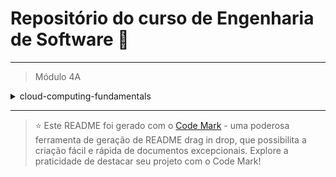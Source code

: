 
# Repositório do curso de Engenharia de Software 🚀
---

> Módulo 4A

<details>

<summary>cloud-computing-fundamentals</summary>

| Pasta  | Conteúdo                                    |
| ------ | ------------------------------------------- |
| dia_01 | Arquitetura de aplicações em Camadas        |
| dia_02 | Padrões de e-business                       |
| dia_03 | Melhores práticas                           |
| dia_04 | Serviços, Protocolos e servidores WEB       |
| dia_05 | Infraestrutura básica de segurança para web |

</details>

--- 


> ⭐️ Este README foi gerado com o [Code Mark](https://codemark.com.br) - uma poderosa ferramenta de geração de README drag in drop, que possibilita a criação fácil e rápida de documentos excepcionais. Explore a praticidade de destacar seu projeto com o Code Mark!